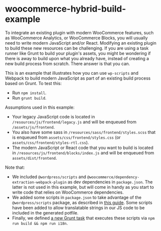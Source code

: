 # woocommerce-hybrid-build-example

To integrate an existing plugin with modern WooCommerce features, such as WooCommerce Analytics, or WooCommerce Blocks, you will usually need to write modern JavaScript and/or React. Modifying an existing plugin to build these new resources can be challenging. If you are using a task runner like Grunt to build your plugin's assets, you might be wondering if there is away to build upon what you already have, instead of creating a new build process from scratch. There answer is that you can.

This is an example that illustrates how you can use `wp-scripts` and Webpack to build modern JavaScript as part of an existing build process based on Grunt. To test this:

- Run `npm install`.
- Run `grunt build`.

Assumptions used in this example: 

- Your legacy JavaScript code is located in `/resources/js/frontend/legacy.js` and will be enqueued from `/assets/js/frontend`.
- You also have some sass in `/resources/sass/frontend/styles.scss` that is enqueued from `assets/css/frontend/styles.css` (or `assets/css/frontend/styles-rtl.css`).
- The modern JavaScript or React code that you want to build is located in `/resources/js/frontend/blocks/index.js` and will be enqueued from `assets/dist/frontend`.

Note that:

- We included `@wordpress/scripts` and `@woocommerce/dependency-extraction-webpack-plugin` as dev dependencies in `package.json`. The latter is not used in this example, but will come in handy as you start to write code that relies on WooCommerce dependencies.
- We added some scripts in `package.json` to take advantage of the `@wordpress/scripts` package, as described in [this guide](https://developer.woocommerce.com/2020/11/13/tutorial-adding-react-support-to-a-woocommerce-extension/). Some scripts have been added to allow translatable strings in our JS code to be included in the generated potfile.
- Finally, we defined [a new Grunt task](https://github.com/woocommerce/woocommerce-hybrid-build-example/blob/trunk/Gruntfile.js#L145-L155) that executes these scripts via `npm run build && npm run i18n`.

